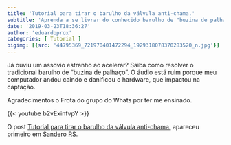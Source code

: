 ```yaml
---
title: 'Tutorial para tirar o barulho da válvula anti-chama.'
subtitle: 'Aprenda a se livrar do conhecido barulho de "buzina de palhaço"'
date: '2019-03-23T18:36:27'
author: 'eduardoprox'
categories: [ Tutorial ]
bigimg: [{src: '44795369_721970401472294_1929318078370283520_n.jpg'}]
---
```


 Já ouviu um assovio estranho ao acelerar? Saiba como resolver o tradicional barulho de “buzina de palhaço”. O áudio está ruim porque meu computador andou caindo e danificou o hardware, que impactou na captação. 


Agradecimentos o Frota do grupo do Whats por ter me ensinado. 

{{< youtube b2vExinfvpY >}}


O post [Tutorial para tirar o barulho da válvula anti-chama.](https://sanderors.com/tutorial-limpeza-da-valvula-anti-chama/) apareceu primeiro em [Sandero RS](https://sanderors.com).

